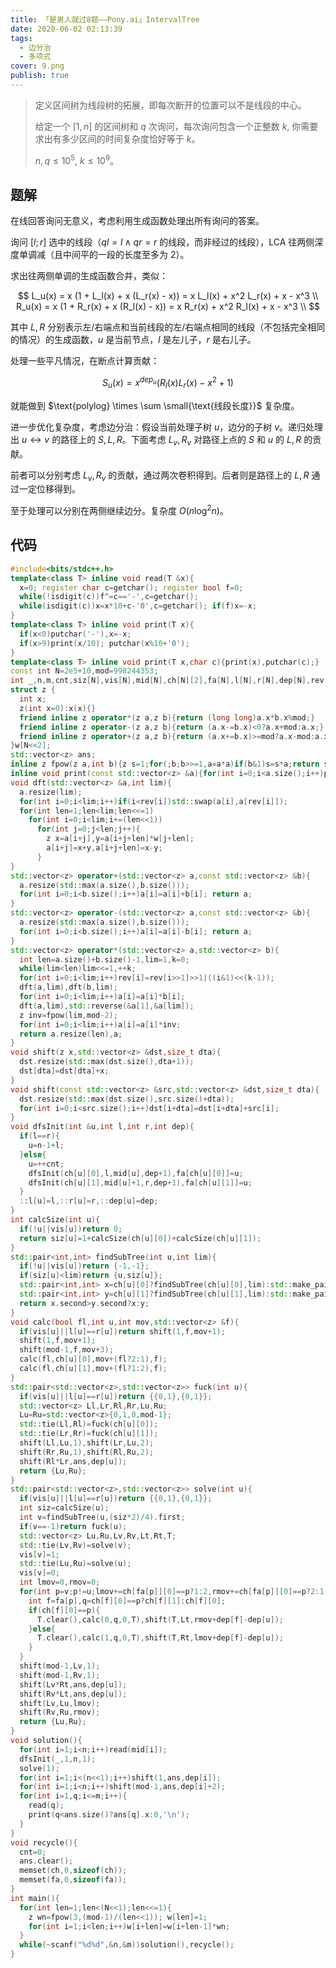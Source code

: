 ```yaml
---
title: 「是男人就过8题——Pony.ai」IntervalTree
date: 2020-06-02 02:13:39
tags:
  - 边分治
  - 多项式
cover: 9.png
publish: true
---
```


> 定义区间树为线段树的拓展，即每次断开的位置可以不是线段的中心。
>
> 给定一个 $[1, n]$ 的区间树和 $q$ 次询问，每次询问包含一个正整数 $k$, 你需要求出有多少区间的时间复杂度恰好等于 $k$。
>
> $n, q\le 10^5,\ k\le 10^9$。

<!--more-->

## 题解

在线回答询问无意义，考虑利用生成函数处理出所有询问的答案。

询问 $[l;r]$ 选中的线段（$ql=l \land qr=r$ 的线段，而非经过的线段），LCA 往两侧深度单调减（且中间平的一段的长度至多为 $2$）。

求出往两侧单调的生成函数合并，类似：

$$
L_u(x) = x (1 + L_l(x) + x (L_r(x) - x)) = x L_l(x) + x^2 L_r(x) + x - x^3 \\
R_u(x) = x (1 + R_r(x) + x (R_l(x) - x)) = x R_r(x) + x^2 R_l(x) + x - x^3 \\
$$

其中 $L,R$ 分别表示左/右端点和当前线段的左/右端点相同的线段（不包括完全相同的情况）的生成函数，$u$ 是当前节点，$l$ 是左儿子，$r$ 是右儿子。

处理一些平凡情况，在断点计算贡献：

$$
S_u(x) = x^{dep_u} (R_l(x) L_r(x) - x^2 + 1)
$$

就能做到 $\text{polylog} \times \sum \small{\text{线段长度}}$ 复杂度。

进一步优化复杂度，考虑边分治：假设当前处理子树 $u$，边分的子树 $v$。递归处理出 $u \leftrightarrow v$ 的路径上的 $S,L,R$。下面考虑 $L_v,R_v$ 对路径上点的 $S$ 和 $u$ 的 $L,R$ 的贡献。

前者可以分别考虑 $L_v,R_v$ 的贡献，通过两次卷积得到。后者则是路径上的 $L,R$ 通过一定位移得到。

至于处理可以分别在两侧继续边分。复杂度 $O(n \log^2 n)$。

## 代码

```cpp
#include<bits/stdc++.h>
template<class T> inline void read(T &x){
  x=0; register char c=getchar(); register bool f=0;
  while(!isdigit(c))f^=c=='-',c=getchar();
  while(isdigit(c))x=x*10+c-'0',c=getchar(); if(f)x=-x;
}
template<class T> inline void print(T x){
  if(x<0)putchar('-'),x=-x;
  if(x>9)print(x/10); putchar(x%10+'0');
}
template<class T> inline void print(T x,char c){print(x),putchar(c);}
const int N=2e5+10,mod=998244353;
int _,n,m,cnt,siz[N],vis[N],mid[N],ch[N][2],fa[N],l[N],r[N],dep[N],rev[N<<2];
struct z {
  int x;
  z(int x=0):x(x){}
  friend inline z operator*(z a,z b){return (long long)a.x*b.x%mod;}
  friend inline z operator-(z a,z b){return (a.x-=b.x)<0?a.x+mod:a.x;}
  friend inline z operator+(z a,z b){return (a.x+=b.x)>=mod?a.x-mod:a.x;}
}w[N<<2];
std::vector<z> ans;
inline z fpow(z a,int b){z s=1;for(;b;b>>=1,a=a*a)if(b&1)s=s*a;return s;}
inline void print(const std::vector<z> &a){for(int i=0;i<a.size();i++)printf("%d ",a[i].x); printf("\n");}
void dft(std::vector<z> &a,int lim){
  a.resize(lim);
  for(int i=0;i<lim;i++)if(i<rev[i])std::swap(a[i],a[rev[i]]);
  for(int len=1;len<lim;len<<=1)
    for(int i=0;i<lim;i+=(len<<1))
      for(int j=0;j<len;j++){
        z x=a[i+j],y=a[i+j+len]*w[j+len];
        a[i+j]=x+y,a[i+j+len]=x-y;
      }
}
std::vector<z> operator+(std::vector<z> a,const std::vector<z> &b){
  a.resize(std::max(a.size(),b.size()));
  for(int i=0;i<b.size();i++)a[i]=a[i]+b[i]; return a;
}
std::vector<z> operator-(std::vector<z> a,const std::vector<z> &b){
  a.resize(std::max(a.size(),b.size()));
  for(int i=0;i<b.size();i++)a[i]=a[i]-b[i]; return a;
}
std::vector<z> operator*(std::vector<z> a,std::vector<z> b){
  int len=a.size()+b.size()-1,lim=1,k=0;
  while(lim<len)lim<<=1,++k;
  for(int i=0;i<lim;i++)rev[i]=rev[i>>1]>>1|((i&1)<<(k-1));
  dft(a,lim),dft(b,lim);
  for(int i=0;i<lim;i++)a[i]=a[i]*b[i];
  dft(a,lim),std::reverse(&a[1],&a[lim]);
  z inv=fpow(lim,mod-2);
  for(int i=0;i<lim;i++)a[i]=a[i]*inv;
  return a.resize(len),a;
}
void shift(z x,std::vector<z> &dst,size_t dta){
  dst.resize(std::max(dst.size(),dta+1));
  dst[dta]=dst[dta]+x;
}
void shift(const std::vector<z> &src,std::vector<z> &dst,size_t dta){
  dst.resize(std::max(dst.size(),src.size()+dta));
  for(int i=0;i<src.size();i++)dst[i+dta]=dst[i+dta]+src[i];
}
void dfsInit(int &u,int l,int r,int dep){
  if(l==r){
    u=n-1+l;
  }else{
    u=++cnt;
    dfsInit(ch[u][0],l,mid[u],dep+1),fa[ch[u][0]]=u;
    dfsInit(ch[u][1],mid[u]+1,r,dep+1),fa[ch[u][1]]=u;
  }
  ::l[u]=l,::r[u]=r,::dep[u]=dep;
}
int calcSize(int u){
  if(!u||vis[u])return 0;
  return siz[u]=1+calcSize(ch[u][0])+calcSize(ch[u][1]);
}
std::pair<int,int> findSubTree(int u,int lim){
  if(!u||vis[u])return {-1,-1};
  if(siz[u]<lim)return {u,siz[u]};
  std::pair<int,int> x=ch[u][0]?findSubTree(ch[u][0],lim):std::make_pair(-1,-1);
  std::pair<int,int> y=ch[u][1]?findSubTree(ch[u][1],lim):std::make_pair(-1,-1);
  return x.second>y.second?x:y;
}
void calc(bool fl,int u,int mov,std::vector<z> &f){
  if(vis[u]||l[u]==r[u])return shift(1,f,mov+1);
  shift(1,f,mov+1);
  shift(mod-1,f,mov+3);
  calc(fl,ch[u][0],mov+(fl?2:1),f);
  calc(fl,ch[u][1],mov+(fl?1:2),f);
}
std::pair<std::vector<z>,std::vector<z>> fuck(int u){
  if(vis[u]||l[u]==r[u])return {{0,1},{0,1}};
  std::vector<z> Ll,Lr,Rl,Rr,Lu,Ru;
  Lu=Ru=std::vector<z>{0,1,0,mod-1};
  std::tie(Ll,Rl)=fuck(ch[u][0]);
  std::tie(Lr,Rr)=fuck(ch[u][1]);
  shift(Ll,Lu,1),shift(Lr,Lu,2);
  shift(Rr,Ru,1),shift(Rl,Ru,2);
  shift(Rl*Lr,ans,dep[u]);
  return {Lu,Ru};
}
std::pair<std::vector<z>,std::vector<z>> solve(int u){
  if(vis[u]||l[u]==r[u])return {{0,1},{0,1}};
  int siz=calcSize(u);
  int v=findSubTree(u,(siz*2)/4).first;
  if(v==-1)return fuck(u);
  std::vector<z> Lu,Ru,Lv,Rv,Lt,Rt,T;
  std::tie(Lv,Rv)=solve(v);
  vis[v]=1;
  std::tie(Lu,Ru)=solve(u);
  vis[v]=0;
  int lmov=0,rmov=0;
  for(int p=v;p!=u;lmov+=ch[fa[p]][0]==p?1:2,rmov+=ch[fa[p]][0]==p?2:1,p=fa[p]){
    int f=fa[p],q=ch[f][0]==p?ch[f][1]:ch[f][0];
    if(ch[f][0]==p){
      T.clear(),calc(0,q,0,T),shift(T,Lt,rmov+dep[f]-dep[u]);
    }else{
      T.clear(),calc(1,q,0,T),shift(T,Rt,lmov+dep[f]-dep[u]);
    }
  }
  shift(mod-1,Lv,1);
  shift(mod-1,Rv,1);
  shift(Lv*Rt,ans,dep[u]);
  shift(Rv*Lt,ans,dep[u]);
  shift(Lv,Lu,lmov);
  shift(Rv,Ru,rmov);
  return {Lu,Ru};
}
void solution(){
  for(int i=1;i<n;i++)read(mid[i]);
  dfsInit(_,1,n,1);
  solve(1);
  for(int i=1;i<(n<<1);i++)shift(1,ans,dep[i]);
  for(int i=1;i<n;i++)shift(mod-1,ans,dep[i]+2);
  for(int i=1,q;i<=m;i++){
    read(q);
    print(q<ans.size()?ans[q].x:0,'\n');
  }
}
void recycle(){
  cnt=0;
  ans.clear();
  memset(ch,0,sizeof(ch));
  memset(fa,0,sizeof(fa));
}
int main(){
  for(int len=1;len<(N<<1);len<<=1){
    z wn=fpow(3,(mod-1)/(len<<1)); w[len]=1;
    for(int i=1;i<len;i++)w[i+len]=w[i+len-1]*wn;
  }
  while(~scanf("%d%d",&n,&m))solution(),recycle();
}
```